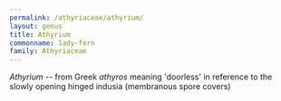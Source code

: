 ```yaml
---
permalink: /athyriaceae/athyrium/
layout: genus
title: Athyrium
commonname: lady-fern
family: Athyriaceae
---
```


*Athyrium* -- from Greek *athyros* meaning 'doorless' in reference to the slowly opening hinged indusia (membranous spore covers)
